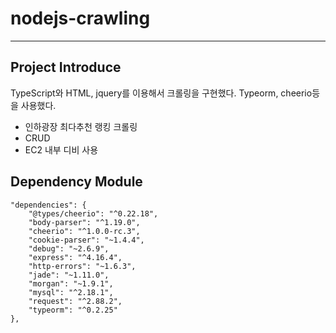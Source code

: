 # nodejs-crawling

---

## Project Introduce 
TypeScript와 HTML, jquery를 이용해서 크롤링을 구현했다. 
Typeorm, cheerio등을 사용했다.

- 인하광장 최다추천 랭킹 크롤링
- CRUD
- EC2 내부 디비 사용

## Dependency Module  
```
"dependencies": {
    "@types/cheerio": "^0.22.18",
    "body-parser": "^1.19.0",
    "cheerio": "^1.0.0-rc.3",
    "cookie-parser": "~1.4.4",
    "debug": "~2.6.9",
    "express": "^4.16.4",
    "http-errors": "~1.6.3",
    "jade": "~1.11.0",
    "morgan": "~1.9.1",
    "mysql": "^2.18.1",
    "request": "^2.88.2",
    "typeorm": "^0.2.25"
},
  ```
